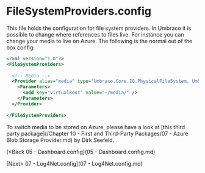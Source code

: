 # FileSystemProviders.config

This file holds the configuration for file system providers.  In Umbraco it is possible to change where references to files live.  For instance you can change your media to live on Azure.  The following is the normal out of the box config:

```xml
<?xml version="1.0"?>
<FileSystemProviders>
  
  <!-- Media -->
  <Provider alias="media" type="Umbraco.Core.IO.PhysicalFileSystem, Umbraco.Core">
    <Parameters>
      <add key="virtualRoot" value="~/media/" />
    </Parameters>
  </Provider>
   
</FileSystemProviders>

```

To switch media to be stored on Azure, please have a look at [this third party package](/Chapter 10 - First and Third-Party Packages/07 - Azure Blob Storage Provider.md) by Dirk Seefeld.

[<Back 05 - Dashboard.config](05 - Dashboard.config.md)

[Next> 07 - Log4Net.config](07 - Log4Net.config.md)